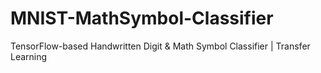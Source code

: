 # MNIST-MathSymbol-Classifier
TensorFlow-based Handwritten Digit &amp; Math Symbol Classifier | Transfer Learning
